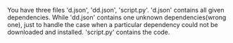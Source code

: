 You have three files 'd.json', 'dd.json', 'script.py'. 
'd.json' contains all given dependencies.
While 'dd.json' contains one unknown dependencies(wrong one), just to handle the case when a particular dependency could not be downloaded and installed. 
'script.py' contains the code.
